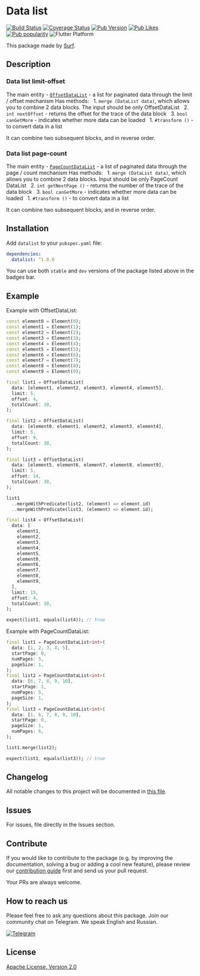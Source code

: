 # Data list

[![Build Status](https://shields.io/github/actions/workflow/status/surfstudio/flutter-datalist/workflow.yaml?logo=github&logoColor=white)](https://github.com/surfstudio/SurfGear/tree/main/packages/datalist)
[![Coverage Status](https://img.shields.io/codecov/c/github/surfstudio/SurfGear?flag=datalist&logo=codecov&logoColor=white)](https://codecov.io/gh/surfstudio/SurfGear)
[![Pub Version](https://img.shields.io/pub/v/datalist?logo=dart&logoColor=white)](https://pub.dev/packages/datalist)
[![Pub Likes](https://badgen.net/pub/likes/datalist)](https://pub.dev/packages/datalist)
[![Pub popularity](https://badgen.net/pub/popularity/datalist)](https://pub.dev/packages/datalist/score)
![Flutter Platform](https://badgen.net/pub/flutter-platform/datalist)

This package made by [Surf](https://surf.ru).

## Description

### Data list limit-offset

The main entity - [`OffsetDataList`][dl_offset] - a list for paginated data through the limit / offset mechanism
Has methods:
  1. `merge (DataList data)`, which allows you to combine 2 data blocks. The input should be only OffsetDataList
  2. `int nextOffset` - returns the offset for the trace of the data block
  3. `bool canGetMore` - indicates whether more data can be loaded
  1. `#transform ()` - to convert data in a list

It can combine two subsequent blocks, and in reverse order.

[dl_offset]: lib/src/impl/datalist_limit_offset.dart

### Data list page-count

The main entity - [`PageCountDataList`][dl_pagecount] - a list of paginated data through the page / count mechanism
Has methods:
  1. `merge (DataList data)`, which allows you to combine 2 data blocks. Input should be only PageCount DataList
  2. `int getNextPage ()` - returns the number of the trace of the data block
  3. `bool canGetMore` - indicates whether more data can be loaded
  1. `#transform ()` - to convert data in a list

It can combine two subsequent blocks, and in reverse order.

[dl_pagecount]: lib/src/impl/datalist_page_count.dart

## Installation

Add `datalist` to your `pubspec.yaml` file:

```yaml
dependencies:
  datalist: ^1.0.0
```

You can use both `stable` and `dev` versions of the package listed above in the badges bar.

## Example

Example with OffsetDataList:
```dart
const element0 = Element(0);
const element1 = Element(1);
const element2 = Element(2);
const element3 = Element(3);
const element4 = Element(4);
const element5 = Element(5);
const element6 = Element(6);
const element7 = Element(7);
const element8 = Element(8);
const element9 = Element(9);

final list1 = OffsetDataList(
  data: [element1, element2, element3, element4, element5],
  limit: 5,
  offset: 4,
  totalCount: 30,
);

final list2 = OffsetDataList(
  data: [element0, element1, element2, element3, element4],
  limit: 5,
  offset: 9,
  totalCount: 30,
);

final list3 = OffsetDataList(
  data: [element5, element6, element7, element8, element9],
  limit: 5,
  offset: 14,
  totalCount: 30,
);

list1
  ..mergeWithPredicate(list2, (element) => element.id)
  ..mergeWithPredicate(list3, (element) => element.id);

final list4 = OffsetDataList(
  data: [
    element1,
    element2,
    element3,
    element4,
    element5,
    element0,
    element6,
    element7,
    element8,
    element9,
  ],
  limit: 15,
  offset: 4,
  totalCount: 30,
);

expect(list1, equals(list4)); // true
```
Example with PageCountDataList:
```dart
final list1 = PageCountDataList<int>(
  data: [1, 2, 3, 4, 5],
  startPage: 0,
  numPages: 5,
  pageSize: 1,
);
final list2 = PageCountDataList<int>(
  data: [6, 7, 8, 9, 10],
  startPage: 1,
  numPages: 5,
  pageSize: 1,
);
final list3 = PageCountDataList<int>(
  data: [1, 6, 7, 8, 9, 10],
  startPage: 0,
  pageSize: 1,
  numPages: 6,
);

list1.merge(list2);

expect(list1, equals(list3)); // true
```

## Changelog

All notable changes to this project will be documented in [this file](./CHANGELOG.md).

## Issues

For issues, file directly in the Issues section.

## Contribute

If you would like to contribute to the package (e.g. by improving the documentation, solving a bug or adding a cool new feature), please review our [contribution guide](../../CONTRIBUTING.md) first and send us your pull request.

Your PRs are always welcome.

## How to reach us

Please feel free to ask any questions about this package. Join our community chat on Telegram. We speak English and Russian.

[![Telegram](https://img.shields.io/badge/chat-on%20Telegram-blue.svg)](https://t.me/SurfGear)

## License

[Apache License, Version 2.0](https://www.apache.org/licenses/LICENSE-2.0)
